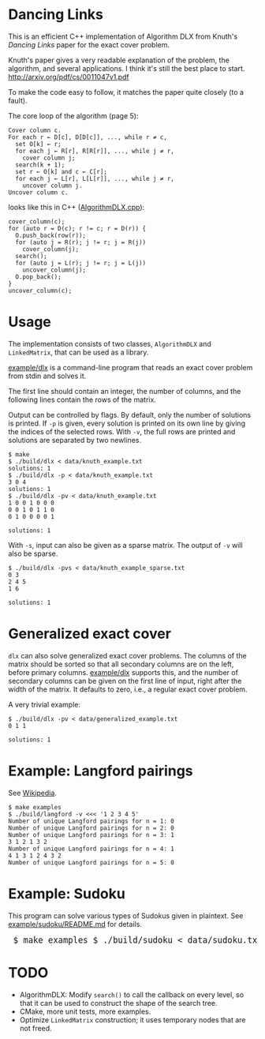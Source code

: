 Dancing Links
=============

This is an efficient C++ implementation of Algorithm DLX from Knuth's *Dancing
Links* paper for the exact cover problem.

Knuth's paper gives a very readable explanation of the problem, the algorithm,
and several applications. I think it's still the best place to start.
http://arxiv.org/pdf/cs/0011047v1.pdf

To make the code easy to follow, it matches the paper quite closely (to a
fault).

The core loop of the algorithm (page 5):

```
Cover column c.
For each r ← D[c], D[D[c]], ..., while r ≠ c,
  set O[k] ← r;
  for each j ← R[r], R[R[r]], ..., while j ≠ r,
    cover column j;
  search(k + 1);
  set r ← O[k] and c ← C[r];
  for each j ← L[r], L[L[r]], ..., while j ≠ r,
    uncover column j.
Uncover column c.
```

looks like this in C++ ([AlgorithmDLX.cpp](src/AlgorithmDLX.cpp#L27)):

```
cover_column(c);
for (auto r = D(c); r != c; r = D(r)) {
  O.push_back(row(r));
  for (auto j = R(r); j != r; j = R(j))
    cover_column(j);
  search();
  for (auto j = L(r); j != r; j = L(j))
    uncover_column(j);
  O.pop_back();
}
uncover_column(c);
```

Usage
=====

The implementation consists of two classes, `AlgorithmDLX` and `LinkedMatrix`,
that can be used as a library.

[example/dlx](example/dlx) is a command-line program that reads an exact cover
problem from stdin and solves it.

The first line should contain an integer, the number of columns, and the
following lines contain the rows of the matrix.

Output can be controlled by flags. By default, only the number of solutions is
printed. If `-p` is given, every solution is printed on its own line by giving
the indices of the selected rows. With `-v`, the full rows are printed and
solutions are separated by two newlines.

    $ make
    $ ./build/dlx < data/knuth_example.txt
    solutions: 1
    $ ./build/dlx -p < data/knuth_example.txt
    3 0 4
    solutions: 1
    $ ./build/dlx -pv < data/knuth_example.txt
    1 0 0 1 0 0 0
    0 0 1 0 1 1 0
    0 1 0 0 0 0 1

    solutions: 1

With `-s`, input can also be given as a sparse matrix. The output of `-v` will
also be sparse.

    $ ./build/dlx -pvs < data/knuth_example_sparse.txt 
    0 3
    2 4 5
    1 6

    solutions: 1

Generalized exact cover
=======================

`dlx` can also solve generalized exact cover problems. The columns of the
matrix should be sorted so that all secondary columns are on the left, before
primary columns. [example/dlx](example/dlx) supports this, and the number of
secondary columns can be given on the first line of input, right after the
width of the matrix. It defaults to zero, i.e., a regular exact cover problem.

A very trivial example:

    $ ./build/dlx -pv < data/generalized_example.txt
    0 1 1

    solutions: 1

Example: Langford pairings
==========================

See [Wikipedia](https://en.wikipedia.org/wiki/Langford_pairing).

    $ make examples
    $ ./build/langford -v <<< '1 2 3 4 5'
    Number of unique Langford pairings for n = 1: 0
    Number of unique Langford pairings for n = 2: 0
    Number of unique Langford pairings for n = 3: 1
    3 1 2 1 3 2
    Number of unique Langford pairings for n = 4: 1
    4 1 3 1 2 4 3 2
    Number of unique Langford pairings for n = 5: 0

Example: Sudoku
===============

This program can solve various types of Sudokus given in plaintext. See
[example/sudoku/README.md](example/sudoku/README.md) for details.

<big><pre>
$ make examples
$ ./build/sudoku < data/sudoku.txt
[output](https://gist.github.com/jlaire/9195d1e5640440de5160)
</pre></big>

TODO
====

  - AlgorithmDLX: Modify `search()` to call the callback on every level, so
    that it can be used to construct the shape of the search tree.
  - CMake, more unit tests, more examples.
  - Optimize `LinkedMatrix` construction; it uses temporary nodes that are not freed.
